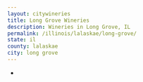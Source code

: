 ```yaml
---
layout: citywineries
title: Long Grove Wineries
description: Wineries in Long Grove, IL
permalink: /illinois/lalaskae/long-grove/
state: il
county: lalaskae
city: long grove
---
```

-
